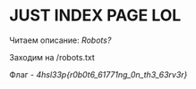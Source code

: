 # JUST INDEX PAGE LOL

Читаем описание: *Robots?*

Заходим на /robots.txt

Флаг - *4hsl33p{r0b0t6_61771ng_0n_th3_63rv3r}*
